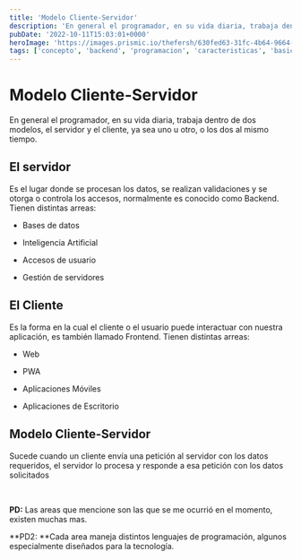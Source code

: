 ```yaml
---
title: 'Modelo Cliente-Servidor'
description: 'En general el programador, en su vida diaria, trabaja dentro de dos modelos, el servidor y el cliente, ya sea uno u otro, o los dos al mismo tiempo.'
pubDate: '2022-10-11T15:03:01+0000'
heroImage: 'https://images.prismic.io/thefersh/630fed63-31fc-4b64-9664-637bccddb52d_Protadas+blog+%283%29.png?auto=compress,format'
tags: ['concepto', 'backend', 'programacion', 'caracteristicas', 'basico']
---
```

# Modelo Cliente-Servidor

En general el programador, en su vida diaria, trabaja dentro de dos modelos, el servidor y el cliente, ya sea uno u otro, o los dos al mismo tiempo.
## El servidor

Es el lugar donde se procesan los datos, se realizan validaciones y se otorga o controla los accesos, normalmente es conocido como Backend. Tienen distintas arreas:

- Bases de datos

- Inteligencia Artificial

- Accesos de usuario

- Gestión de servidores

## El Cliente

Es la forma en la cual el cliente o el usuario puede interactuar con nuestra aplicación, es también llamado Frontend. Tienen distintas arreas:

- Web

- PWA

- Aplicaciones Móviles

- Aplicaciones de Escritorio

## Modelo Cliente-Servidor

Sucede cuando un cliente envía una petición al servidor con los datos requeridos, el servidor lo procesa y responde a esa petición con los datos solicitados

&nbsp;

**PD:** Las areas que mencione son las que se me ocurrió en el momento, existen muchas mas.

**PD2: **Cada area maneja distintos lenguajes de programación, algunos especialmente diseñados para la tecnología.
